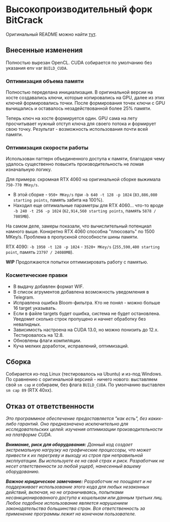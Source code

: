 # Высокопроизводительный форк BitCrack

Оригинальный README можно найти [тут](https://github.com/brichard19/BitCrack).

## Внесенные изменения

Полностью вырезан OpenCL.
CUDA собирается по умолчанию без указания env var `BUILD_CUDA`.

### Оптимизация объема памяти

Полностью переделана инициализация.
В оригинальной версии на хосте создавались ключи, которые копировались на GPU, далее из этих ключей формировались точки.
После формирования точек ключи с GPU вычищались и оставалось незадействованной более 25% памяти.

Теперь ключ на хосте формируется один.
GPU сама на лету просчитывает нужный отступ ключа для своего потока и формирует свою точку.
Результат - возможность использования почти всей памяти.

### Оптимизация скорости работы

Использован паттерн объединенного доступа к памяти, благодаря чему удалось существенно повысить производительность не ломая изначальную логику.

Для примера: скромная RTX 4060 на оригинальной сборке выжимала `750-770 MKey/s`.
- В этой сборке - `950+ MKey/s` при `-b 640 -t 128 -p 1024` (`83,886,080 starting points`, память забита на 100%).
- Находил еще оптимальные параметры для RTX 4060... что-то вроде `-b 240 -t 256 -p 1024` (`62,914,560 starting points`, память `5878 / 7805MB`).

На самом деле, замеры показали, что вычислительный потенциал намного выше.
Конкретно RTX 4060 способна "плюсовать" по 1500 MKey/s.
Проблема в пропускной способности шины памяти.

RTX 4090: `-b 1950 -t 128 -p 1024` - `3520+ MKey/s` (`255,590,400 starting point`, память `23797 / 24080MB`).

**WIP** Продолжаются попытки оптимизировать работу с памятью.

### Косметические правки

- В выдачу добавлен формат WIF.
- В список агрументов добавлена возможность уведомления в Telegram.
- Исправлена ошибка Bloom-фильтра. Кто не понял - можно больше 16 target указывать.
- Если в файле targets будет ошибка, система не будет остановлена. Уведомит сколько строк пропущено и начнет обработку без невалидных.
- Зависимость настроена на CUDA 13.0, но можно понизить до 12.x. Тестировалось на 12.8.
- Обновлены флаги компиляции.
- Куча мелких доработок, исправлений, оптимизаций.

## Сборка

Собирается из-под Linux (тестировалось на Ubuntu) и из-под Windows.
По сравнению с оригинальной версией - ничего нового: выставляем свой `sm cap` и собираем, без флага `BUILD_CUDA`.
По умолчанию выставлен `sm cap 89` (RTX 40xx).

## Отказ от ответственности

_Это программное обеспечение предоставляется "как есть", без каких-либо гарантий._
_Оно предназначено исключительно для исследовательских целей: изучения оптимизации производительности на платформе CUDA._

_**Внимание, риск для оборудования:** Данный код создает экстремальную нагрузку на графические процессоры, что может привести к их перегреву и выходу из строя при неправильной эксплуатации._
_Вы используете ее на свой страх и риск._
_Разработчик не несет ответственности за любой ущерб, нанесенный вашему оборудованию._

_**Важное юридическое замечание:** Разработчик не поощряет и не поддерживает использование этого кода для любых незаконных действий, включая, но не ограничиваясь, попытками несанкционированного доступа к кошелькам или данным третьих лиц._
_Любое подобное использование является нарушением законодательства большинства стран._
_Вся ответственность за применение программы лежит на конечном пользователе._
